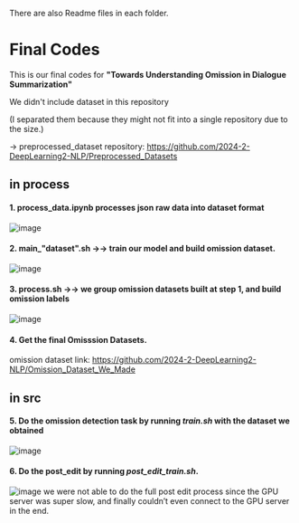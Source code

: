 There are also Readme files in each folder.

# Final Codes
This is our final codes for **"Towards Understanding Omission in Dialogue Summarization"**

We didn't include dataset in this repository

(I separated them because they might not fit into a single repository due to the size.)

→ preprocessed_dataset repository: <https://github.com/2024-2-DeepLearning2-NLP/Preprocessed_Datasets>





## in process
#### 1. process_data.ipynb processes json raw data into dataset format 
![image](https://github.com/user-attachments/assets/badf72d0-f0aa-46c0-84af-a3fd4ee18b4a)


#### 2. main_"dataset".sh →→ train our model and build omission dataset.
![image](https://github.com/user-attachments/assets/12bad884-942c-4a62-ac62-70062b8d2f66)

#### 3. process.sh →→ we group omission datasets built at step 1, and build omission labels 
![image](https://github.com/user-attachments/assets/1f2878e8-75dc-4bdd-8878-ebf9fdc0dd3a)

#### 4. Get the final Omisssion Datasets. 
omission dataset link: <https://github.com/2024-2-DeepLearning2-NLP/Omission_Dataset_We_Made>


## in src
#### 5. Do the omission detection task by running ***train.sh*** with the dataset we obtained 
![image](https://github.com/user-attachments/assets/5f6783a6-00b9-42fd-9b95-ae4659512cd3)

#### 6. Do the post_edit by running ***post_edit_train.sh***. 
![image](https://github.com/user-attachments/assets/f4224db5-c9ea-44b1-b447-d94503b7d562)
we were not able to do the full post edit process since the GPU server was super slow, and finally couldn’t even connect to the GPU server in the end.


